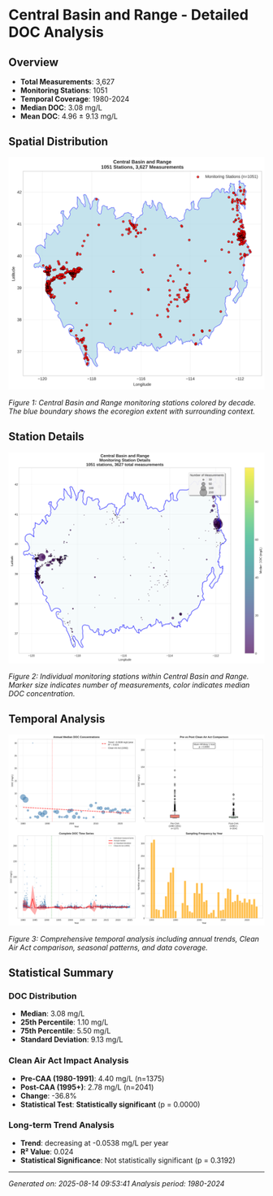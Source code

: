 # Central Basin and Range - Detailed DOC Analysis

## Overview
- **Total Measurements**: 3,627
- **Monitoring Stations**: 1051
- **Temporal Coverage**: 1980-2024
- **Median DOC**: 3.08 mg/L
- **Mean DOC**: 4.96 ± 9.13 mg/L

## Spatial Distribution

![Ecoregion Overview](Central_Basin_and_Range_overview_map.png)

*Figure 1: Central Basin and Range monitoring stations colored by decade. The blue boundary shows the ecoregion extent with surrounding context.*

## Station Details

![Station Details](Central_Basin_and_Range_stations.png)

*Figure 2: Individual monitoring stations within Central Basin and Range. Marker size indicates number of measurements, color indicates median DOC concentration.*

## Temporal Analysis

![Time Series Analysis](Central_Basin_and_Range_timeseries.png)

*Figure 3: Comprehensive temporal analysis including annual trends, Clean Air Act comparison, seasonal patterns, and data coverage.*

## Statistical Summary

### DOC Distribution
- **Median**: 3.08 mg/L
- **25th Percentile**: 1.10 mg/L  
- **75th Percentile**: 5.50 mg/L
- **Standard Deviation**: 9.13 mg/L

### Clean Air Act Impact Analysis

- **Pre-CAA (1980-1991)**: 4.40 mg/L (n=1375)
- **Post-CAA (1995+)**: 2.78 mg/L (n=2041)
- **Change**: -36.8%
- **Statistical Test**: **Statistically significant** (p = 0.0000)

### Long-term Trend Analysis

- **Trend**: decreasing at -0.0538 mg/L per year
- **R² Value**: 0.024
- **Statistical Significance**: Not statistically significant (p = 0.3192)


---
*Generated on: 2025-08-14 09:53:41*
*Analysis period: 1980-2024*
